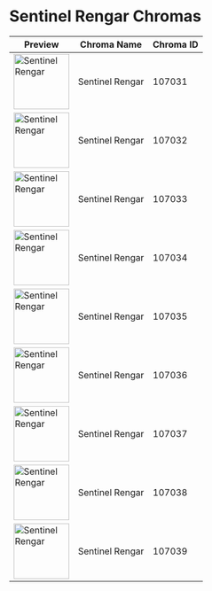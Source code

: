 # Sentinel Rengar Chromas

| Preview | Chroma Name | Chroma ID |
|---|---|---|
| <img src='https://raw.communitydragon.org/latest/plugins/rcp-be-lol-game-data/global/default/v1/champion-chroma-images/107/107031.png' alt='Sentinel Rengar' width='100'> | Sentinel Rengar | 107031 |
| <img src='https://raw.communitydragon.org/latest/plugins/rcp-be-lol-game-data/global/default/v1/champion-chroma-images/107/107032.png' alt='Sentinel Rengar' width='100'> | Sentinel Rengar | 107032 |
| <img src='https://raw.communitydragon.org/latest/plugins/rcp-be-lol-game-data/global/default/v1/champion-chroma-images/107/107033.png' alt='Sentinel Rengar' width='100'> | Sentinel Rengar | 107033 |
| <img src='https://raw.communitydragon.org/latest/plugins/rcp-be-lol-game-data/global/default/v1/champion-chroma-images/107/107034.png' alt='Sentinel Rengar' width='100'> | Sentinel Rengar | 107034 |
| <img src='https://raw.communitydragon.org/latest/plugins/rcp-be-lol-game-data/global/default/v1/champion-chroma-images/107/107035.png' alt='Sentinel Rengar' width='100'> | Sentinel Rengar | 107035 |
| <img src='https://raw.communitydragon.org/latest/plugins/rcp-be-lol-game-data/global/default/v1/champion-chroma-images/107/107036.png' alt='Sentinel Rengar' width='100'> | Sentinel Rengar | 107036 |
| <img src='https://raw.communitydragon.org/latest/plugins/rcp-be-lol-game-data/global/default/v1/champion-chroma-images/107/107037.png' alt='Sentinel Rengar' width='100'> | Sentinel Rengar | 107037 |
| <img src='https://raw.communitydragon.org/latest/plugins/rcp-be-lol-game-data/global/default/v1/champion-chroma-images/107/107038.png' alt='Sentinel Rengar' width='100'> | Sentinel Rengar | 107038 |
| <img src='https://raw.communitydragon.org/latest/plugins/rcp-be-lol-game-data/global/default/v1/champion-chroma-images/107/107039.png' alt='Sentinel Rengar' width='100'> | Sentinel Rengar | 107039 |
